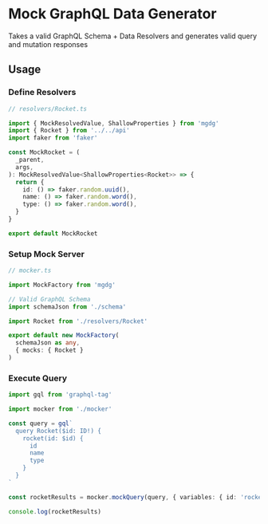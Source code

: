# Mock GraphQL Data Generator

Takes a valid GraphQL Schema + Data Resolvers and generates valid query and mutation responses

## Usage

### Define Resolvers

```ts
// resolvers/Rocket.ts

import { MockResolvedValue, ShallowProperties } from 'mgdg'
import { Rocket } from '../../api'
import faker from 'faker'

const MockRocket = (
  _parent,
  args,
): MockResolvedValue<ShallowProperties<Rocket>> => {
  return {
    id: () => faker.random.uuid(),
    name: () => faker.random.word(),
    type: () => faker.random.word(),
  }
}

export default MockRocket
```

### Setup Mock Server

```ts
// mocker.ts

import MockFactory from 'mgdg'

// Valid GraphQL Schema
import schemaJson from './schema'

import Rocket from './resolvers/Rocket'

export default new MockFactory(
  schemaJson as any,
  { mocks: { Rocket }
)
```

### Execute Query

```ts
import gql from 'graphql-tag'

import mocker from './mocker'

const query = gql`
  query Rocket($id: ID!) {
    rocket(id: $id) {
      id
      name
      type
    }
  }
`

const rocketResults = mocker.mockQuery(query, { variables: { id: 'rocket-1' } })

console.log(rocketResults)
```
